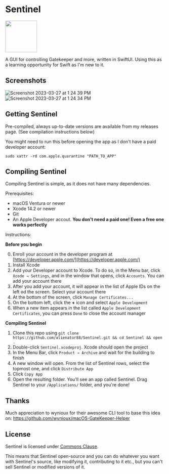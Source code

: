 # Sentinel

<img src="https://user-images.githubusercontent.com/6263626/227031704-96a1b004-b0bc-4286-a66a-5807b0c6807a.png" width="100" height="100" />

A GUI for controlling Gatekeeper and more, written in SwiftUI. Using this as a learning opportunity for Swift as I'm new to it.

## Screenshots

![Screenshot 2023-03-27 at 1 24 39 PM](https://user-images.githubusercontent.com/6263626/228045682-b806bb2c-065d-429f-b9ea-33899d25d5ed.png)
![Screenshot 2023-03-27 at 1 24 34 PM](https://user-images.githubusercontent.com/6263626/228045684-f59a9d03-cae0-4b15-b945-da81e4a3b1ff.png)

## Getting Sentinel

Pre-compiled, always up-to-date versions are available from my releases page. (See compilation instructions below)

You might need to run this before opening the app as I don't have a paid developer account: 

`sudo xattr -rd com.apple.quarantine "PATH_TO_APP"`

## Compiling Sentinel

Compiling Sentinel is simple, as it does not have many dependencies.

Prerequisites:

* macOS Ventura or newer
* Xcode 14.2 or newer
* Git
* An Apple Developer accout. **You don't need a paid one! Even a free one works perfectly**

Instructions:

**Before you begin**

0. Enroll your account in the developer program at [https://developer.apple.com/](https://developer.apple.com/)
1. Install Xcode
2. Add your Developer account to Xcode. To do so, in the Menu bar, click `Xcode → Settings`, and in the window that opens, click `Accounts`. You can add your account there
3. After you add your account, it will appear in the list of Apple IDs on the left od the screen. Select your account there
4. At the bottom of the screen, click `Manage Certificates...`
5. On the bottom left, click the **+** icon and select `Apple Development`
6. When a new item appears in the list called `Apple Development Certificates`, you can press `Done` to close the account manager

**Compiling Sentinel**

1. Clone this repo using `git clone https://github.com/alienator88/Sentinel.git && cd Sentinel && open .`
2. Double-click `Sentinel.xcodeproj`. Xcode should open the project
3. In the Menu Bar, click `Product → Archive` and wait for the building to finish
4. A new window will open. From the list of Sentinel rows, select the topmost one, and click `Distribute App`
5. Click `Copy App`
6. Open the resulting folder. You'll see an app called Sentinel. Drag Sentinel to your `/Applications/` folder, and you're done!

## Thanks

Much appreciation to wynioux for their awesome CLI tool to base this idea on: https://github.com/wynioux/macOS-GateKeeper-Helper

## License

Sentinel is licensed under [Commons Clause](https://commonsclause.com).

This means that Sentinel open-source and you can do whatever you want with Sentinel's source, like modifying it, contributing to it etc., but you can't sell Sentinel or modified versions of it.

 
